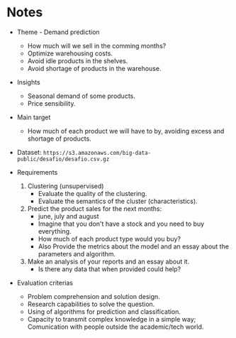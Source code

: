 # Notes
* Theme - Demand prediction
	* How much will we sell in the comming months? 
	* Optimize warehousing costs. 
	* Avoid idle products in the shelves. 
	* Avoid shortage of products in the warehouse.
* Insights
	* Seasonal demand of some products. 
	* Price sensibility. 

* Main target
	* How much of each product we will have to by, avoiding excess and shortage of products. 

* Dataset: 
	`https://s3.amazonaws.com/big-data-public/desafio/desafio.csv.gz`


* Requirements
	1. Clustering (unsupervised)
		- Evaluate the quality of the clustering.
		- Evaluate the semantics of the cluster (characteristics).
	2. Predict the product sales for the next months: 
		- june, july and august
		- Imagine that you don't have a stock and you need to buy everything. 
		- How much of each product type would you buy? 
		- Also Provide the metrics about the model and an essay about the parameters and algorithm.  
	3. Make an analysis of your reports and an essay about it. 
		- Is there any data that when provided could help?



* Evaluation criterias
	* Problem comprehension and solution design. 
	* Research capabilities to solve the question. 
	* Using of algorithms for prediction and classification. 
	* Capacity to transmit complex knowledge in a simple way; Comunication with people outside the academic/tech world. 